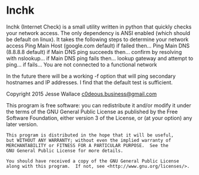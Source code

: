 # Inchk

Inchk (Internet Check) is a small utility written in python that quickly checks your network access.  The only dependency is ANSI enabled (which should be default on linux).
It takes the following steps to determine your network access
Ping Main Host (google.com default) 
if failed then...
Ping Main DNS (8.8.8.8 default)
if Main DNS ping succeeds then...
confirm by resolving with nslookup...
if Main DNS ping fails then...
lookup gateway and attempt to ping...
if fails...
You are not connected to a functional network

In the future there will be a working -f option that will ping secondary hostnames and IP addresses.  I find that the default test is sufficient.

Copyright 2015 Jesse Wallace
c0deous.business@gmail.com

This program is free software: you can redistribute it and/or modify
    it under the terms of the GNU General Public License as published by
    the Free Software Foundation, either version 3 of the License, or
    (at your option) any later version.

    This program is distributed in the hope that it will be useful,
    but WITHOUT ANY WARRANTY; without even the implied warranty of
    MERCHANTABILITY or FITNESS FOR A PARTICULAR PURPOSE.  See the
    GNU General Public License for more details.

    You should have received a copy of the GNU General Public License
    along with this program.  If not, see <http://www.gnu.org/licenses/>.

 

